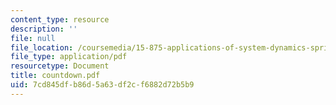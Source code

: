 ```yaml
---
content_type: resource
description: ''
file: null
file_location: /coursemedia/15-875-applications-of-system-dynamics-spring-2004/7cd845dfb86d5a63df2cf6882d72b5b9_countdown.pdf
file_type: application/pdf
resourcetype: Document
title: countdown.pdf
uid: 7cd845df-b86d-5a63-df2c-f6882d72b5b9
---
```

